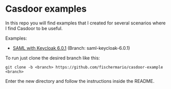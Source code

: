 # Casdoor examples

In this repo you will find examples that I created for several scenarios where I find Casdoor to be useful.

Examples:

* [SAML with Keycloak 6.0.1](https://github.com/fischermario/casdoor-example/tree/saml-keycloak-6.0.1) (Branch: saml-keycloak-6.0.1)

To run just clone the desired branch like this:

```
git clone -b <branch> https://github.com/fischermario/casdoor-example <branch>
```

Enter the new directory and follow the instructions inside the README.
